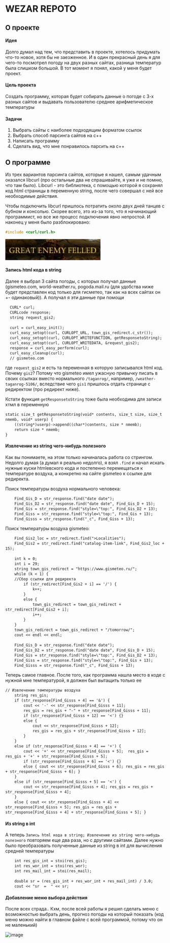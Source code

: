 # WEZAR REPOTO
## О проекте
#### Идея
Долго думал над тем, что представить в проекте, хотелось придумать что-то новое, хотя бы не заезженное. И в один прекрасный день я для чего-то посмотрел погоду на двух разных сайтах, разница температур была слишком большой. В тот момент я понял, какой у меня будет проект.
#### Цель проекта
Создать программу, которая будет собирать данные о погоде с 3-х разных сайтов и выдавать пользователю среднее арифметическое температуры
#### Задачи
1. Выбрать сайты с наиболее подходящим форматом ссылок
2. Выбрать способ парсинга сайтов на с++
3. Написать программу
4. Сделать вид, что мне понравилось парсить на с++
## О программе
Из трех вариантов парсинга сайтов, которые я нашел, самым удачным оказался libcurl (про остальные два не спрашивайте, я уже и не помню, что там было). Libcurl - это библиотека, с помощью которой я сохранял код html страницы в переменную string, после чего совершал с ней все необходимые действия.

Чтобы подключить libcurl пришлось потратить около двух дней танцев с бубном и консолью. Скорее всего, это из-за того, что я начинающий программист, но все же процесс подключения явно непростой. И наконец у меня было разблокировано:

```c++
#include <curl/curl.h> 
``` 

<img width="300px" src="могучий враг повержен.png"></img>

#### Запись html кода в string
Далее я выбрал 3 сайта погоды, с которых получал данные (gismeteo.com, world-weather.ru, pogoda.mail.ru (для удобства ниже будет представлен код только для гисметео, так как на всех сайтах он +- одинаковый)). А получал я эти данные при помощи

```
  CURL* curl;
  CURLcode response;
  string request_gis2;

  curl = curl_easy_init();
  curl_easy_setopt(curl, CURLOPT_URL, town_gis_redirect.c_str());
  curl_easy_setopt(curl, CURLOPT_WRITEFUNCTION, getResponsetoString);
  curl_easy_setopt(curl, CURLOPT_WRITEDATA, &request_gis2);
  response = curl_easy_perform(curl);
  curl_easy_cleanup(curl); 
  // gismeteo.com
```
где ```request_gis2``` и есть та переменная в которую записывался html код. Почему ```gis2```? Потому что gismeteo имел ужасную привычку писать в своих ссылках вместо нормального ```/taganrog/```, например, ```/weather-taganrog-5106/```, вследствие чего ```gis1``` пришлось отдать странице с редиректом (про редирект ниже).

Кстати функция ```getResponsetoString``` тоже была необходима для записи хтмл в переменную

```
static size_t getResponsetoString(void* contents, size_t size, size_t nmemb, void* userp) {
	((string*)userp)->append((char*)contents, size * nmemb);
	return size * nmemb;
}
```

#### Извлечение из string чего-нибудь полезного
Как вы понимаете, на этом только начиналась работа со стрингом.
Недолго думая (а думал я реально недолго), я взял ```.find``` и начал искать нужные куски htmlевского кода и постепенно перемещаться к температуре воздуха, а конкретно на сайте gismeteo к ссылке для редиректа.

Поиск температуры воздуха нормального человека:

```
	Find_Gis_D = str_response.find("date date");
	Find_Gis_D2 = str_response.find("date date", Find_Gis_D + 15);
	Find_Gis = str_response.find("style=\"top:", Find_Gis_D2 + 13);
	Find_Giss = str_response.find("style=\"top:", Find_Gis + 13);
	Find_Gisss = str_response.find("_c", Find_Giss + 13);
```

Поиск температуры воздуха gismeteo:

```
	Find_Gis2_loc = str_redirect.find(">Localities");
	Find_Gis2 = str_redirect.find("catalog-item-link", Find_Gis2_loc + 15);
    
	int k = 0;
	int i = 29;
	string town_gis_redirect = "https://www.gismeteo.ru/";
	while (k < 1) { 
    //Сбор ссылки для редиректа
		if (str_redirect[Find_Gis2 + i] == '/') {
			k++;
		}
		else {
			town_gis_redirect = town_gis_redirect + str_redirect[Find_Gis2 + i];
			i++;
		}
	}
	town_gis_redirect = town_gis_redirect + "/tomorrow/";
	cout << endl << endl;

	Find_Gis_D = str_response.find("date date");
	Find_Gis_D2 = str_response.find("date date", Find_Gis_D + 15);
	Find_Gis = str_response.find("style=\"top:", Find_Gis_D2 + 13);
	Find_Giss = str_response.find("style=\"top:", Find_Gis + 13); 
	Find_Gisss = str_response.find("_c", Find_Giss + 13);
```

Теперь самое главное. После того, как программа нашла место в коде с нужной мне температурой, я должен был вытащить только ее

```
// Извлечение температуры воздуха
	string res_gis;
	if (str_response[Find_Gisss + 4] == '&') {
		cout << '-' << str_response[Find_Gisss + 11];
		res_gis = res_gis + "-" + str_response[Find_Gisss + 11];
		if (str_response[Find_Gisss + 12] == '<') {}
		else {
			cout << str_response[Find_Gisss + 12];
			res_gis = res_gis + str_response[Find_Gisss + 12];
		}
	}
	else if (str_response[Find_Gisss + 4] == '+') {
		cout << '+' << str_response[Find_Gisss + 5];  res_gis = res_gis + '+' + str_response[Find_Gisss + 5];
		if (str_response[Find_Gisss + 6] == '<') {}
		else { cout << str_response[Find_Gisss + 6]; res_gis = res_gis + str_response[Find_Gisss + 6]; }
	}
	else if (str_response[Find_Gisss + 5] == '<') {
		cout << str_response[Find_Gisss + 4]; res_gis = res_gis + str_response[Find_Gisss + 4];
	}
	else { cout << str_response[Find_Gisss + 4] << str_response[Find_Gisss + 5]; res_gis = res_gis + str_response[Find_Gisss + 4] + str_response[Find_Gisss + 5]; }
```

#### Из string в int
А теперь ```Запись html кода в string; Извлечение из string чего-нибудь полезного``` повторяем еще два раза, но с другими сайтами. Далее нужно было преобразовать полученные данные из string в int для вычисления средней температуры
```
	int res_gis_int = stoi(res_gis);
	int res_wor_int = stoi(res_wor);
	int res_mail_int = stoi(res_mail);

	double sr = (res_gis_int + res_wor_int + res_mail_int) / 3.0;
	cout << "sr  =  " << sr;
```
#### Добавление меню выбора действия
После всех страда.. Кхм, после всей работы я решил сделать меню с возможностью выбрать день, прогноз погоды на который показать (код меню можно найти в главном файле с всей программой, потому что он не маленький)

![image](меню.gif)
